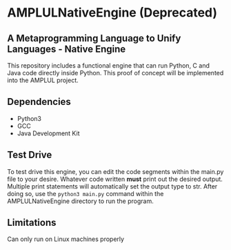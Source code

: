 # AMPLULNativeEngine (Deprecated)
## A Metaprogramming Language to Unify Languages - Native Engine
This repository includes a functional engine that can run Python, C and Java code directly inside Python.
This proof of concept will be implemented into the AMPLUL project.
## Dependencies
- Python3
- GCC
- Java Development Kit
## Test Drive
To test drive this engine, you can edit the code segments within the main.py file to your desire.
Whatever code written **must** print out the desired output. Multiple print statements will automatically set the output type to str.
After doing so, use the `python3 main.py` command within the AMPLULNativeEngine directory to run the program.
## Limitations
Can only run on Linux machines properly
